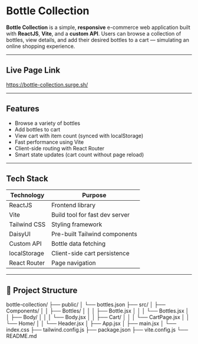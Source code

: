 # Bottle Collection

**Bottle Collection** is a simple, **responsive** e-commerce web application built with **ReactJS**, **Vite**, and a **custom API**. Users can browse a collection of bottles, view details, and add their desired bottles to a cart — simulating an online shopping experience.

---

## Live Page Link

https://bottle-collection.surge.sh/

---

## Features

-  Browse a variety of bottles
-  Add bottles to cart
-  View cart with item count (synced with localStorage)
-  Fast performance using Vite
-  Client-side routing with React Router
-  Smart state updates (cart count without page reload)

---

##  Tech Stack

| Technology   | Purpose                         |
|--------------|----------------------------------|
| ReactJS      | Frontend library                 |
| Vite         | Build tool for fast dev server   |
| Tailwind CSS | Styling framework                |
| DaisyUI      | Pre-built Tailwind components    |
| Custom API   | Bottle data fetching             |
| localStorage | Client-side cart persistence     |
| React Router | Page navigation                  |

---

## 📂 Project Structure

bottle-collection/
├── public/
│   └── bottles.json
├── src/
│   ├── Components/
│   │   ├── Bottles/
│   │   │   ├── Bottle.jsx
│   │   │   └── Bottles.jsx
│   │   ├── Body/
│   │   │   └── Body.jsx
│   │   ├── Cart/
│   │   │   └── CartPage.jsx
│   │   └── Home/
│   │       └── Header.jsx
│   ├── App.jsx
│   ├── main.jsx
│   └── index.css
├── tailwind.config.js
├── package.json
├── vite.config.js
└── README.md

